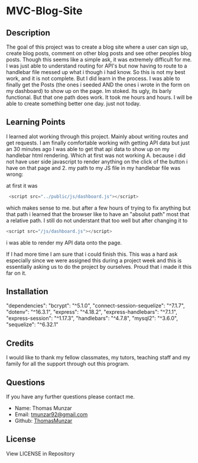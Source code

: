 # MVC-Blog-Site

## Description
 The goal of this project was to create a blog site where a user can sign up, create blog posts, comment on other blog posts and see other peoples blog posts.
 Though this seems like a simple ask, it was extremely difficult for me. I  was just able to understand routing for API's but now having to route to a handlebar file messed up what i though i had know. So this is not my best work, and it is not complete. But I did learn in the process. I was able to finally get the Posts (the ones i seeded AND the ones i wrote in the form on my dashboard) to show up on the page. Im stoked. Its ugly, its barly functional. But that one path does work. It took me hours and hours. I will be able to create something better one day. just not today.
## Learning Points
I learned alot working through this project. Mainly about writing routes and get requests. I am finally comfortable working with getting API data but just an 30 minutes ago I was able to get that api data to show up on my handlebar html rendering. Which at first was not working A. because i did not have user side javascript to render anything on the click of the button i have on that page and 2. my path to my JS file in my handlebar file was wrong:

at first it was 

```js
 <script src="../public/js/dashboard.js"></script>
```

which makes sense to me. but after a few hours of trying to fix anything but that path i learned that the browser like to have an "absolut path" most that a relative path. I still do not understant that too well but after changing it to 

```js
<script src="/js/dashboard.js"></script>
```
i was able to render my API data onto the page.


If I had more time I am sure that i could finish this. This was a hard ask especially since we were assigned this during a project week and this is essentially asking us to do the project by ourselves. Proud that i made it this far on it. 

## Installation

 "dependencies": 
    "bcrypt": "^5.1.0",
    "connect-session-sequelize": "^7.1.7",
    "dotenv": "^16.3.1",
    "express": "^4.18.2",
    "express-handlebars": "^7.1.1",
    "express-session": "^1.17.3",
    "handlebars": "^4.7.8",
    "mysql2": "^3.6.0",
    "sequelize": "^6.32.1"


## Credits

I would like to thank my fellow classmates, my tutors, teaching staff and my family for all the support through out this program.

## Questions

If you have any further questions please contact me.

- Name: Thomas Munzar
- Email: tmunzar92@gmail.com
- Github: [ThomasMunzar](https://github.com/ThomasMunzar/)

## License

View LICENSE in Repository